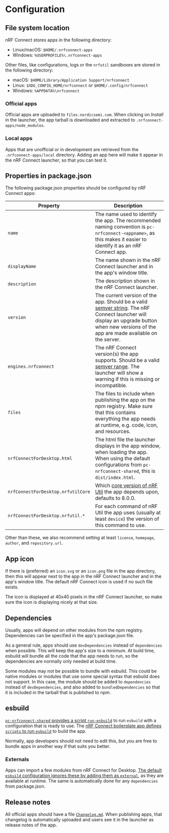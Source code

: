 ---
---

# Configuration

## File system location

nRF Connect stores apps in the following directory:

- Linux/macOS: `$HOME/.nrfconnect-apps`
- Windows: `%USERPROFILE%\.nrfconnect-apps`

Other files, like configurations, logs or the `nrfutil` sandboxes are stored in
the following directory:

- macOS: `$HOME/Library/Application Support/nrfconnect`
- Linux: `$XDG_CONFIG_HOME/nrfconnect` or `$HOME/.config/nrfconnect`
- Windows: `%APPDATA%\nrfconnect`

### Official apps

Official apps are uploaded to `files.nordicsemi.com`. When clicking on _Install_
in the launcher, the app tarball is downloaded and extracted to
`.nrfconnect-apps/node_modules`.

### Local apps

Apps that are unofficial or in development are retrieved from the
`.nrfconnect-apps/local` directory. Adding an app here will make it appear in
the nRF Connect launcher, so that you can test it.

## Properties in package.json

The following package.json properties should be configured by nRF Connect apps:

| Property                           | Description                                                                                                                                                                                                   |
| ---------------------------------- | ------------------------------------------------------------------------------------------------------------------------------------------------------------------------------------------------------------- |
| `name`                             | The name used to identify the app. The recommended naming convention is `pc-nrfconnect-<appname>`, as this makes it easier to identify it as an nRF Connect app.                                              |
| `displayName`                      | The name shown in the nRF Connect launcher and in the app's window title.                                                                                                                                     |
| `description`                      | The description shown in the nRF Connect launcher.                                                                                                                                                            |
| `version`                          | The current version of the app. Should be a valid [semver string](http://semver.org/). The nRF Connect launcher will display an upgrade button when new versions of the app are made available on the server. |
| `engines.nrfconnect`               | The nRF Connect version(s) the app supports. Should be a valid [semver range](https://github.com/npm/node-semver#ranges). The launcher will show a warning if this is missing or incompatible.                |
| `files`                            | The files to include when publishing the app on the npm registry. Make sure that this contains everything the app needs at runtime, e.g. code, icon, and resources.                                           |
| `nrfConnectForDesktop.html`        | The html file the launcher displays in the app window, when loading the app. When using the default configurations from `pc-nrfconnect-shared`, this is `dist/index.html`.                                    |
| `nrfConnectForDesktop.nrfutilCore` | Which [core version of nRF Util](https://docs.nordicsemi.com/bundle/nrfutil/page/nrfutil-core/CHANGELOG.html) the app depends upon, defaults to 8.0.0.                                                        |
| `nrfConnectForDesktop.nrfutil.*`   | For each command of nRF Util the app uses (usually at least `device`) the version of this command to use.                                                                                                     |

Other than these, we also recommend setting at least `license`, `homepage`,
`author`, and `repository.url`.

## App icon

If there is (preferred) an `icon.svg` or an `icon.png` file in the app
directory, then this will appear next to the app in the nRF Connect launcher and
in the app's window title. The default nRF Connect icon is used if no such file
exists.

The icon is displayed at 40x40 pixels in the nRF Connect launcher, so make sure
the icon is displaying nicely at that size.

## Dependencies

Usually, apps will depend on other modules from the npm registry. Dependencies
can be specified in the app's package.json file.

As a general rule, apps should use `devDependencies` instead of `dependencies`
when possible. This will keep the app's size to a minimum. At build time,
esbuild will bundle all the code that the app needs to run, so the dependencies
are normally only needed at build time.

Some modules may not be possible to bundle with esbuild. This could be native
modules or modules that use some special syntax that esbuild does not support.
In this case, the module should be added to `dependencies` instead of
`devDependencies`, and also added to `bundledDependencies` so that it is
included in the tarball that is published to npm.

## esbuild

[`pc-nrfconnect-shared` provides a script `run-esbuild`](https://github.com/NordicSemiconductor/pc-nrfconnect-shared/blob/caf1908a3ebf7f9a0a9b0ac0c660ab243db02687/package.json#L15)
to run `esbuild` with a configuration that is ready to use. The
[nRF Connect boilerplate app defines `scripts` to run `esbuild`](https://github.com/NordicSemiconductor/pc-nrfconnect-boilerplate/blob/f337484c811d4725b4cff33dd2da4cd6e185f2ea/package.json#L24-L27)
to build the app.

Normally, app developers should not need to edit this, but you are free to
bundle apps in another way if that suits you better.

### Externals

Apps can import a few modules from nRF Connect for Desktop.
[The default `esbuild` configuration ignores these by adding them as `external`](https://github.com/NordicSemiconductor/pc-nrfconnect-shared/blob/caf1908a3ebf7f9a0a9b0ac0c660ab243db02687/scripts/esbuild-renderer.ts#L51-L62),
as they are available at runtime. The same is automatically done for any
`dependencies` from package.json.

## Release notes

All official apps should have a file [`Changelog.md`](./changelogs). When
publishing apps, that changelog is automatically uploaded and users see it in
the launcher as release notes of the app.
